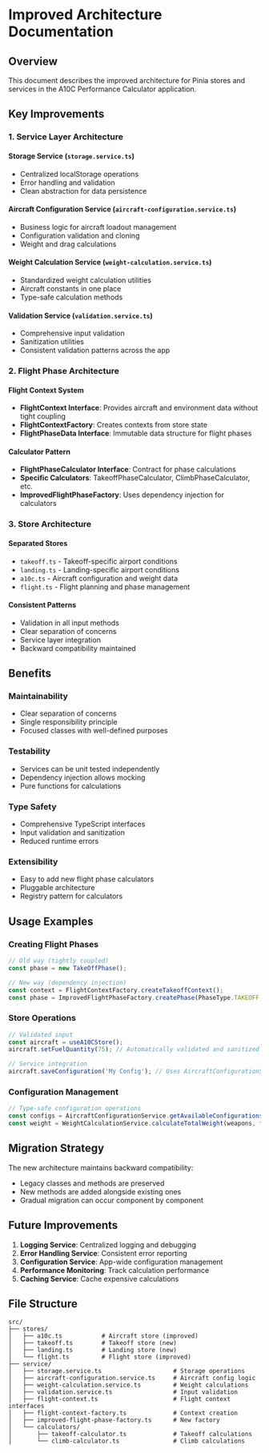 # Improved Architecture Documentation

## Overview

This document describes the improved architecture for Pinia stores and services in the A10C Performance Calculator application.

## Key Improvements

### 1. Service Layer Architecture

#### Storage Service (`storage.service.ts`)
- Centralized localStorage operations
- Error handling and validation
- Clean abstraction for data persistence

#### Aircraft Configuration Service (`aircraft-configuration.service.ts`)
- Business logic for aircraft loadout management
- Configuration validation and cloning
- Weight and drag calculations

#### Weight Calculation Service (`weight-calculation.service.ts`)
- Standardized weight calculation utilities
- Aircraft constants in one place
- Type-safe calculation methods

#### Validation Service (`validation.service.ts`)
- Comprehensive input validation
- Sanitization utilities
- Consistent validation patterns across the app

### 2. Flight Phase Architecture

#### Flight Context System
- **FlightContext Interface**: Provides aircraft and environment data without tight coupling
- **FlightContextFactory**: Creates contexts from store state
- **FlightPhaseData Interface**: Immutable data structure for flight phases

#### Calculator Pattern
- **FlightPhaseCalculator Interface**: Contract for phase calculations
- **Specific Calculators**: TakeoffPhaseCalculator, ClimbPhaseCalculator, etc.
- **ImprovedFlightPhaseFactory**: Uses dependency injection for calculators

### 3. Store Architecture

#### Separated Stores
- `takeoff.ts` - Takeoff-specific airport conditions
- `landing.ts` - Landing-specific airport conditions
- `a10c.ts` - Aircraft configuration and weight data
- `flight.ts` - Flight planning and phase management

#### Consistent Patterns
- Validation in all input methods
- Clear separation of concerns
- Service layer integration
- Backward compatibility maintained

## Benefits

### Maintainability
- Clear separation of concerns
- Single responsibility principle
- Focused classes with well-defined purposes

### Testability
- Services can be unit tested independently
- Dependency injection allows mocking
- Pure functions for calculations

### Type Safety
- Comprehensive TypeScript interfaces
- Input validation and sanitization
- Reduced runtime errors

### Extensibility
- Easy to add new flight phase calculators
- Pluggable architecture
- Registry pattern for calculators

## Usage Examples

### Creating Flight Phases
```typescript
// Old way (tightly coupled)
const phase = new TakeOffPhase();

// New way (dependency injection)
const context = FlightContextFactory.createTakeoffContext();
const phase = ImprovedFlightPhaseFactory.createPhase(PhaseType.TAKEOFF, context);
```

### Store Operations
```typescript
// Validated input
const aircraft = useA10CStore();
aircraft.setFuelQuantity(75); // Automatically validated and sanitized

// Service integration
aircraft.saveConfiguration('My Config'); // Uses AircraftConfigurationService
```

### Configuration Management
```typescript
// Type-safe configuration operations
const configs = AircraftConfigurationService.getAvailableConfigurations();
const weight = WeightCalculationService.calculateTotalWeight(weapons, fuel, ammo);
```

## Migration Strategy

The new architecture maintains backward compatibility:
- Legacy classes and methods are preserved
- New methods are added alongside existing ones
- Gradual migration can occur component by component

## Future Improvements

1. **Logging Service**: Centralized logging and debugging
2. **Error Handling Service**: Consistent error reporting
3. **Configuration Service**: App-wide configuration management
4. **Performance Monitoring**: Track calculation performance
5. **Caching Service**: Cache expensive calculations

## File Structure

```
src/
├── stores/
│   ├── a10c.ts           # Aircraft store (improved)
│   ├── takeoff.ts        # Takeoff store (new)
│   ├── landing.ts        # Landing store (new)
│   └── flight.ts         # Flight store (improved)
├── service/
│   ├── storage.service.ts                    # Storage operations
│   ├── aircraft-configuration.service.ts     # Aircraft config logic
│   ├── weight-calculation.service.ts         # Weight calculations
│   ├── validation.service.ts                 # Input validation
│   ├── flight-context.ts                     # Flight context interfaces
│   ├── flight-context-factory.ts             # Context creation
│   ├── improved-flight-phase-factory.ts      # New factory
│   └── calculators/
│       ├── takeoff-calculator.ts             # Takeoff calculations
│       └── climb-calculator.ts               # Climb calculations
```